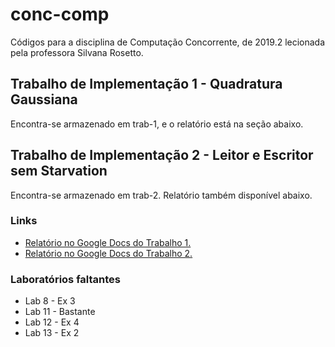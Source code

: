 # conc-comp
Códigos para a disciplina de Computação Concorrente, de 2019.2 lecionada pela professora Silvana Rosetto.

## Trabalho de Implementação 1 - Quadratura Gaussiana
Encontra-se armazenado em trab-1, e o relatório está na seção abaixo.

## Trabalho de Implementação 2 - Leitor e Escritor sem Starvation
Encontra-se armazenado em trab-2. Relatório também disponível abaixo.

### Links 
* [Relatório no Google Docs do Trabalho 1.](http://bit.do/relatorioconc)
* [Relatório no Google Docs do Trabalho 2.](http://bit.do/relatorio2)

### Laboratórios faltantes
* Lab 8 - Ex 3
* Lab 11 - Bastante
* Lab 12 - Ex 4
* Lab 13 - Ex 2
